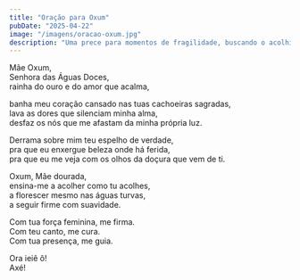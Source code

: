 ```yaml
---
title: "Oração para Oxum"
pubDate: "2025-04-22"
image: "/imagens/oracao-oxum.jpg"
description: "Uma prece para momentos de fragilidade, buscando o acolhimento das águas doces de Mãe Oxum."
---
```


Mãe Oxum,  
Senhora das Águas Doces,  
rainha do ouro e do amor que acalma,  

banha meu coração cansado nas tuas cachoeiras sagradas,  
lava as dores que silenciam minha alma,  
desfaz os nós que me afastam da minha própria luz.  

Derrama sobre mim teu espelho de verdade,  
pra que eu enxergue beleza onde há ferida,  
pra que eu me veja com os olhos da doçura que vem de ti.  

Oxum, Mãe dourada,  
ensina-me a acolher como tu acolhes,  
a florescer mesmo nas águas turvas,  
a seguir firme com suavidade.  

Com tua força feminina, me firma.  
Com teu canto, me cura.  
Com tua presença, me guia.  

Ora ieiê ô!  
Axé!
